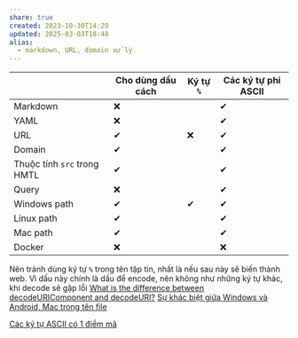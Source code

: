 ```yaml
---
share: true
created: 2023-10-30T14:29
updated: 2025-03-03T18:48
alias:
  - markdown, URL, domain xử lý
---
```

|                             | Cho dùng dấu cách | Ký tự `%` | Các ký tự phi ASCII |
| --------------------------- | ----------------- | --------- | ------------------- |
| Markdown                    | ❌                |           | ✔                   |
| YAML                        | ❌                |           | ✔                   |
| URL                         | ✔                 | ❌        | ✔                   |
| Domain                      | ✔                 |           | ✔                   |
| Thuộc tính `src` trong HMTL | ✔                 |           | ✔                   |
| Query                       | ❌                |           | ✔                   |
| Windows path                | ✔                 | ✔         | ✔                   |
| Linux path                  | ✔                 |           | ✔                   |
| Mac path                    | ✔                 |           | ✔                   |
| Docker                      | ❌                |           | ❌                    |

Nên tránh dùng ký tự `%` trong tên tập tin, nhất là nếu sau này sẽ biến thành web. Vì dấu này chính là dấu để encode, nên không như những ký tự khác, khi decode sẽ gặp lỗi
[What is the difference between decodeURIComponent and decodeURI?](https://stackoverflow.com/q/747641/3416774)
[Sự khác biệt giữa Windows và Android, Mac trong tên file](./S%E1%BB%B1%20kh%C3%A1c%20bi%E1%BB%87t%20gi%E1%BB%AFa%20Windows%20v%C3%A0%20Android,%20Mac%20trong%20t%C3%AAn%20file.md)

[Các ký tự ASCII có 1 điểm mã](../../../%F0%9F%94%A0K%C3%BD%20t%E1%BB%B1,%20v%C4%83n%20b%E1%BA%A3n.%20Qu%E1%BA%A3n%20l%C3%BD,%20vi%E1%BA%BFt%20v%C3%A0%20xu%E1%BA%A5t%20b%E1%BA%A3n%20n%E1%BB%99i%20dung/K%C3%BD%20t%E1%BB%B1,%20v%C4%83n%20b%E1%BA%A3n,%20ng%C3%B4n%20ng%E1%BB%AF%20%C4%91%C3%A1nh%20d%E1%BA%A5u/Ti%E1%BA%BFng%20Vi%E1%BB%87t,%20Unicode,%20emoji/L%C3%BD%20thuy%E1%BA%BFt%20Unicode/%C4%90i%E1%BB%83m%20m%C3%A3/C%C3%A1c%20k%C3%BD%20t%E1%BB%B1%20ASCII%20c%C3%B3%201%20%C4%91i%E1%BB%83m%20m%C3%A3.md)